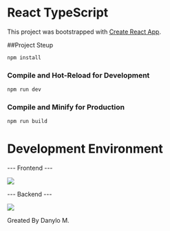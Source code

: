# React TypeScript

This project was bootstrapped with [Create React App](https://github.com/facebook/create-react-app).

##Project Steup

```sh
npm install
```

### Compile and Hot-Reload for Development

```sh
npm run dev
```

### Compile and Minify for Production

```sh
npm run build
```

# Development Environment

--- Frontend ---

<p align="left">
  <a href="https://skillicons.dev">
    <img src="https://skillicons.dev/icons?i=react,ts,js,redux,tailwind" />
  </a>
</p>

--- Backend ---

<p align="left">
  <a href="https://skillicons.dev">
    <img src="https://skillicons.dev/icons?i=express,mongo" />
  </a>
</p>

Greated By Danylo M.

